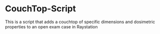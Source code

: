 # CouchTop-Script
This is a script that adds a couchtop of specific dimensions and dosimetric properties to an open exam case in Raystation
